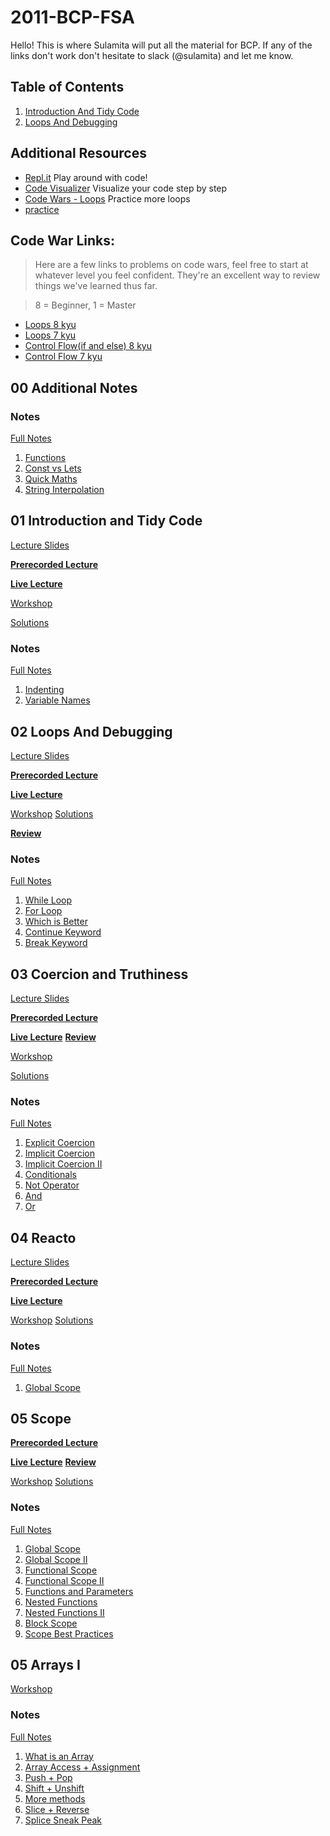 # 2011-BCP-FSA

Hello! This is where Sulamita will put all the material for BCP. If any of the links don't work don't hesitate to slack (@sulamita) and let me know.



## Table of Contents

1. [Introduction And Tidy Code](#01-introduction-and-tidy-code)
2. [Loops And Debugging](#02-loops-and-debugging)

## Additional Resources

- [Repl.it](https://repl.it/repls) Play around with code!
- [Code Visualizer](http://www.pythontutor.com/visualize.html#mode=edit) Visualize your code step by step
- [Code Wars - Loops](https://www.codewars.com/kata/search/javascript?q=&r%5B%5D=-8&r%5B%5D=-7&tags=Loops) Practice more loops
- [practice](https://www.codewars.com/users/MrZizoScream/authored)

## Code War Links:

> Here are a few links to problems on code wars, feel free to start at whatever level you feel confident. They're an excellent way to review things we've learned thus far.

> 8 = Beginner, 1 = Master

- [Loops 8 kyu](https://www.codewars.com/kata/search/my-languages?beta=false&q=&r=-8&tags=Loops)
- [Loops 7 kyu](https://www.codewars.com/kata/search/my-languages?q=&r%5B%5D=-7&tags=Loops&beta=false)
- [Control Flow(if and else) 8 kyu](https://www.codewars.com/kata/search/my-languages?beta=false&q=&r=-8&tags=Control+Flow)
- [Control Flow 7 kyu](https://www.codewars.com/kata/search/my-languages?q=&r%5B%5D=-7&tags=Control+Flow&beta=false)

## **00 Additional Notes**

### Notes

[Full Notes](00-additional-notes)

1. [Functions](00-additional-notes/01-functions.js)
2. [Const vs Lets](00-additional-notes/02-const-vs-let.js)
3. [Quick Maths](00-additional-notes/03-quick-maths.js)
4. [String Interpolation](00-additional-notes/04-string-interpolation.js)

## **01 Introduction and Tidy Code**

[Lecture Slides](00-slides/01-Intro.pdf)

**[Prerecorded Lecture](https://learn.fullstackacademy.com/workshop/5ab7da028b8e9b000477fd36/content/5ab7da7b332a660004a45a83/text)**

**[Live Lecture](https://youtu.be/smpmof_NW3Y)**

[Workshop](https://learn.fullstackacademy.com/workshop/5ab7da028b8e9b000477fd36/content/5ab7dbafa468c900045db6ed/text)

[Solutions](https://learn.fullstackacademy.com/workshop/5ab7da028b8e9b000477fd36/content/5ab7dc11a468c900045db703/text)


### Notes

[Full Notes](01-tidy-code)

1. [Indenting](01-tidy-code/01-indenting.js)
2. [Variable Names](01-tidy-code/02-variable-names.js)

## **02 Loops And Debugging**

[Lecture Slides](00-slides/02-Loops.pdf)

**[Prerecorded Lecture](https://learn.fullstackacademy.com/workshop/5ac57192f7ff470004a63148/content/5ac571d2bd9f9e0004adb0a4/text)**

**[Live Lecture](https://youtu.be/rJ3xVZpnoUg)**

[Workshop](https://learn.fullstackacademy.com/workshop/5ac57192f7ff470004a63148/content/5ac572977ec3340004bddd57/text)
[Solutions](https://learn.fullstackacademy.com/workshop/5ac57192f7ff470004a63148/content/5ac57384f7ff470004a63170/text)

**[Review](https://youtu.be/Gb2xAWcoLvc)**

### Notes

[Full Notes](02-loops-and-debugging)

1. [While Loop](02-loops-and-debugging/01-while-loop.js)
2. [For Loop](02-loops-and-debugging/02-for-loop.js)
3. [Which is Better](02-loops-and-debugging/03-which-is-better.js)
4. [Continue Keyword](02-loops-and-debugging/04-continue-keyword.js)
5. [Break Keyword](02-loops-and-debugging/04-break-keyword.js)


## **03 Coercion and Truthiness**
[Lecture Slides](00-slides/03-Coercion.pdf)

**[Prerecorded Lecture](https://learn.fullstackacademy.com/workshop/5ac574e51abd3200043c12e8/content/5ac574e51abd3200043c12ec/text)**

**[Live Lecture](https://youtu.be/FDUDs6PnlGE)**
**[Review](https://youtu.be/Kzt9DEuxoog)**

[Workshop](https://learn.fullstackacademy.com/workshop/5ac574e51abd3200043c12e8/content/5ac574e51abd3200043c12ed/text)

[Solutions](https://learn.fullstackacademy.com/workshop/5ac574e51abd3200043c12e8/content/5ac574e51abd3200043c12ee/text)

### Notes 
[Full Notes](03-coercion-and-truthiness)

1. [Explicit Coercion](03-coercion-and-truthiness/01-explicit-coercion.js)
2. [Implicit Coercion](03-coercion-and-truthiness/02-implicit-coercion.js)
3. [Implicit Coercion II](03-coercion-and-truthiness/03-implicit-coercion-II.js)
4. [Conditionals](03-coercion-and-truthiness/04-conditionals.js)
5. [Not Operator](03-coercion-and-truthiness/05-not-operator.js)
6. [And](03-coercion-and-truthiness/06-and.js)
7. [Or](03-coercion-and-truthiness/07-or.js)

## **04 Reacto**
[Lecture Slides](00-slides/04-Reacto.pdf)

**[Prerecorded Lecture](https://www.youtube.com/watch?v=SNuD3NwpMHE&feature=youtu.be&rel=0)**

**[Live Lecture](https://youtu.be/18LpkDqHqYk)**

[Workshop](https://learn.fullstackacademy.com/workshop/5ac574e51abd3200043c12e8/content/5ac574e51abd3200043c12ed/text)
[Solutions](https://learn.fullstackacademy.com/workshop/5ac574e51abd3200043c12e8/content/5ac574e51abd3200043c12ee/text)
### Notes 
[Full Notes](04-Reacto)

1. [Global Scope](04-Reacto/01-vowel-count.js)

## **05 Scope**

**[Prerecorded Lecture](https://learn.fullstackacademy.com/workshop/5ac576417ec3340004bdddb4/content/5ac576417ec3340004bdddb8/text)**

**[Live Lecture](https://youtu.be/CWdKM_NUtp4)**
**[Review](https://youtu.be/pOSYkfFi4bw)**

[Workshop](https://learn.fullstackacademy.com/workshop/5ac576417ec3340004bdddb4/content/5ac576417ec3340004bdddb9/text)
[Solutions](https://learn.fullstackacademy.com/workshop/5ac576417ec3340004bdddb4/content/5ac576417ec3340004bdddba/text)

### Notes 
[Full Notes](05-scope)

1. [Global Scope](05-scope/01-global-scope.js)
2. [Global Scope II](05-scope/02-global-scope-II.js)
3. [Functional Scope](05-scope/03-functional-scope.js)
4. [Functional Scope II](05-scope/04-functional-scope-II.js)
5. [Functions and Parameters](05-scope/05-functions-and-parameters.js)
6. [Nested Functions](05-scope/06-nested-functions.js)
7. [Nested Functions II](05-scope/07-nested-functions-II.js)
8. [Block Scope](05-scope/08-block-scope.js)
9. [Scope Best Practices](05-scope/09-scope-best-practices.js)

## **05 Arrays I**

<!-- **[Live Lecture]()** -->

[Workshop](https://learn.fullstackacademy.com/workshop/5ac57806bd9f9e0004adb186/content/5ac57806bd9f9e0004adb18b/text)

### Notes 
[Full Notes](06-arrays-i)

1. [What is an Array](06-arrays-i/01-what-is-an-array.js)
2. [Array Access + Assignment](06-arrays-i/02-array-accessing.js)
3. [Push + Pop](06-arrays-i/03-push-pop.js)
4. [Shift + Unshift](06-arrays-i/04-shift-unshift.js)
5. [More methods](06-arrays-i/05-more-methods.js)
6. [Slice + Reverse](06-arrays-i/06-slice.js)
7. [Splice Sneak Peak](/06-arrays-i/07-splice-sneak-peak.js)